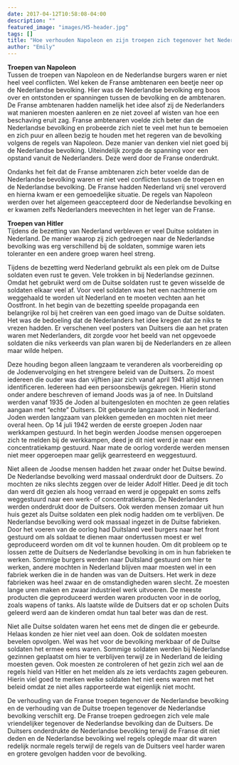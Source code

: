 ```yaml
---
date: 2017-04-12T10:58:08-04:00
description: ""
featured_image: "images/H5-header.jpg"
tags: []
title: "Hoe verhouden Napoleon en zijn troepen zich tegenover het Nederlandse volk en in hoeverre is dit verschillend met de verhouding vanuit Hitler en zijn troepen?"
author: "Emily"
---
```


**Troepen van Napoleon**  
Tussen de troepen van Napoleon en de Nederlandse burgers waren er niet heel veel conflicten. Wel keken de Franse ambtenaren een beetje neer op de Nederlandse bevolking. Hier was de Nederlandse bevolking erg boos over en ontstonden er spanningen tussen de bevolking en de ambtenaren. De Franse ambtenaren hadden namelijk het idee alsof zij de Nederlanders wat manieren moesten aanleren en ze niet zoveel af wisten van hoe een beschaving eruit zag. Franse ambtenaren voelde zich beter dan de Nederlandse bevolking en probeerde zich niet te veel met hun te bemoeien en zich puur en alleen bezig te houden met het regeren van de bevolking volgens de regels van Napoleon. Deze manier van denken viel niet goed bij de Nederlandse bevolking. Uiteindelijk zorgde de spanning voor een opstand vanuit de Nederlanders. Deze werd door de Franse onderdrukt.  

Ondanks het feit dat de Franse ambtenaren zich beter voelde dan de Nederlandse bevolking waren er niet veel conflicten tussen de troepen en de Nederlandse bevolking. De Franse hadden Nederland vrij snel veroverd en hierna kwam er een gemoedelijke situatie. De regels van Napoleon werden over het algemeen geaccepteerd door de Nederlandse bevolking en er kwamen zelfs Nederlanders meevechten in het leger van de Franse. 

**Troepen van Hitler**  
Tijdens de bezetting van Nederland verbleven er veel Duitse soldaten in Nederland. De manier waarop zij zich gedroegen naar de Nederlandse bevolking was erg verschillend bij de soldaten, sommige waren iets toleranter en een andere groep waren heel streng.   

Tijdens de bezetting werd Nederland gebruikt als een plek om de Duitse soldaten even rust te geven. Vele trokken in bij Nederlandse gezinnen. Omdat het gebruikt werd om de Duitse soldaten rust te geven wisselde de soldaten elkaar veel af. Voor veel soldaten was het een nachtmerrie om weggehaald te worden uit Nederland en te moeten vechten aan het Oostfront. 
In het begin van de bezetting speelde propaganda een belangrijke rol bij het creëren van een goed imago van de Duitse soldaten. Het was de bedoeling dat de Nederlanders het idee kregen dat ze niks te vrezen hadden. Er verschenen veel posters van Duitsers die aan het praten waren met Nederlanders, dit zorgde voor het beeld van net opgevoede soldaten die niks verkeerds van plan waren bij de Nederlanders en ze alleen maar wilde helpen.  

Deze houding begon alleen langzaam te veranderen als voorbereiding op de Jodenvervolging en het strengere beleid van de Duitsers. Zo moest iedereen die ouder was dan vijftien jaar zich vanaf april 1941 altijd kunnen identificeren. Iedereen had een persoonsbewijs gekregen. Hierin stond onder andere beschreven of iemand Joods was ja of nee. In Duitsland werden vanaf 1935 de Joden al buitengesloten en mochten ze geen relaties aangaan met “echte” Duitsers. Dit gebeurde langzaam ook in Nederland. Joden werden langzaam van plekken gemeden en mochten niet meer overal heen. Op 14 juli 1942 werden de eerste groepen Joden naar werkkampen gestuurd. In het begin werden Joodse mensen opgeroepen zich te melden bij de werkkampen, deed je dit niet werd je naar een concentratiekamp gestuurd. Naar mate de oorlog vorderde werden mensen niet meer opgeroepen maar gelijk gearresteerd en weggestuurd.  

Niet alleen de Joodse mensen hadden het zwaar onder het Duitse bewind. De Nederlandse bevolking werd massaal onderdrukt door de Duitsers. Zo mochten ze niks slechts zeggen over de leider Adolf Hitler. Deed je dit toch dan werd dit gezien als hoog verraad en werd je opgepakt en soms zelfs weggestuurd naar een werk- of concentratiekamp. De Nederlanders werden onderdrukt door de Duitsers. Ook werden mensen zomaar uit hun huis gezet als Duitse soldaten een plek nodig hadden om te verblijven. De Nederlandse bevolking werd ook massaal ingezet in de Duitse fabrieken. Door het voeren van de oorlog had Duitsland veel burgers naar het front gestuurd om als soldaat te dienen maar ondertussen moest er wel geproduceerd worden om dit vol te kunnen houden. Om dit probleem op te lossen zette de Duitsers de Nederlandse bevolking in om in hun fabrieken te werken. Sommige burgers werden naar Duitsland gestuurd om hier te werken, andere mochten in Nederland blijven maar moesten wel in een fabriek werken die in de handen was van de Duitsers. Het werk in deze fabrieken was heel zwaar en de omstandigheden waren slecht. Ze moesten lange uren maken en zwaar industrieel werk uitvoeren. De meeste producten die geproduceerd werden waren producten voor in de oorlog, zoals wapens of tanks. Als laatste wilde de Duitsers dat er op scholen Duits geleerd werd aan de kinderen omdat hun taal beter was dan de rest.  

Niet alle Duitse soldaten waren het eens met de dingen die er gebeurde. Helaas konden ze hier niet veel aan doen. Ook de soldaten moesten bevelen opvolgen. Wel was het voor de bevolking merkbaar of de Duitse soldaten het ermee eens waren. Sommige soldaten werden bij Nederlandse gezinnen geplaatst om hier te verblijven terwijl ze in Nederland de leiding moesten geven. Ook moesten ze controleren of het gezin zich wel aan de regels hield van Hitler en het melden als ze iets verdachts zagen gebeuren. Hierin viel goed te merken welke soldaten het niet eens waren met het beleid omdat ze niet alles rapporteerde wat eigenlijk niet mocht. 

De verhouding van de Franse troepen tegenover de Nederlandse bevolking en de verhouding van de Duitse troepen tegenover de Nederlandse bevolking verschilt erg. De Franse troepen gedroegen zich vele male vriendelijker tegenover de Nederlandse bevolking dan de Duitsers. De Duitsers onderdrukte de Nederlandse bevolking terwijl de Franse dit niet deden en de Nederlandse bevolking wel regels oplegde maar dit waren redelijk normale regels terwijl de regels van de Duitsers veel harder waren en grotere gevolgen hadden voor de bevolking. 


 
